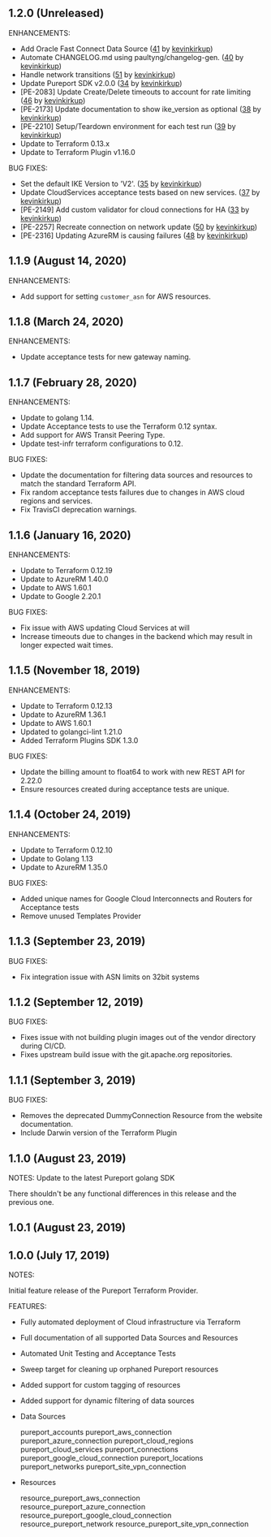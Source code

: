 ## 1.2.0 (Unreleased)

ENHANCEMENTS:

* Add Oracle Fast Connect Data Source ([41](https://github.com/pureport/terraform-provider-pureport/pull/41) by [kevinkirkup](https://github.com/kevinkirkup))
* Automate CHANGELOG.md using paultyng/changelog-gen. ([40](https://github.com/pureport/terraform-provider-pureport/pull/40) by [kevinkirkup](https://github.com/kevinkirkup))
* Handle network transitions ([51](https://github.com/pureport/terraform-provider-pureport/pull/51) by [kevinkirkup](https://github.com/kevinkirkup))
* Update Pureport SDK v2.0.0 ([34](https://github.com/pureport/terraform-provider-pureport/pull/34) by [kevinkirkup](https://github.com/kevinkirkup))
* [PE-2083] Update Create/Delete timeouts to account for rate limiting ([46](https://github.com/pureport/terraform-provider-pureport/pull/46) by [kevinkirkup](https://github.com/kevinkirkup))
* [PE-2173] Update documentation to show ike_version as optional ([38](https://github.com/pureport/terraform-provider-pureport/pull/38) by [kevinkirkup](https://github.com/kevinkirkup))
* [PE-2210] Setup/Teardown environment for each test run ([39](https://github.com/pureport/terraform-provider-pureport/pull/39) by [kevinkirkup](https://github.com/kevinkirkup))
* Update to Terraform 0.13.x
* Update to Terraform Plugin v1.16.0

BUG FIXES:

* Set the default IKE Version to 'V2'. ([35](https://github.com/pureport/terraform-provider-pureport/pull/35) by [kevinkirkup](https://github.com/kevinkirkup))
* Update CloudServices acceptance tests based on new services. ([37](https://github.com/pureport/terraform-provider-pureport/pull/37) by [kevinkirkup](https://github.com/kevinkirkup))
* [PE-2149] Add custom validator for cloud connections for HA ([33](https://github.com/pureport/terraform-provider-pureport/pull/33) by [kevinkirkup](https://github.com/kevinkirkup))
* [PE-2257] Recreate connection on network update ([50](https://github.com/pureport/terraform-provider-pureport/pull/50) by [kevinkirkup](https://github.com/kevinkirkup))
* [PE-2316] Updating AzureRM is causing failures ([48](https://github.com/pureport/terraform-provider-pureport/pull/48) by [kevinkirkup](https://github.com/kevinkirkup))

## 1.1.9 (August 14, 2020)

ENHANCEMENTS:
  * Add support for setting `customer_asn` for AWS resources.

## 1.1.8 (March 24, 2020)

ENHANCEMENTS:
 * Update acceptance tests for new gateway naming.

## 1.1.7 (February 28, 2020)

ENHANCEMENTS:
 * Update to golang 1.14.
 * Update Acceptance tests to use the Terraform 0.12 syntax.
 * Add support for AWS Transit Peering Type.
 * Update test-infr terraform configurations to 0.12.

BUG FIXES:
 * Update the documentation for filtering data sources and resources
   to match the standard Terraform API.
 * Fix random acceptance tests failures due to changes in AWS cloud regions and services.
 * Fix TravisCI deprecation warnings.

## 1.1.6 (January 16, 2020)

ENHANCEMENTS:
 * Update to Terraform 0.12.19
 * Update to AzureRM 1.40.0
 * Update to AWS 1.60.1
 * Update to Google 2.20.1

BUG FIXES:
 * Fix issue with AWS updating Cloud Services at will
 * Increase timeouts due to changes in the backend which may result in longer expected wait times.

## 1.1.5 (November 18, 2019)

ENHANCEMENTS:
 * Update to Terraform 0.12.13
 * Update to AzureRM 1.36.1
 * Update to AWS 1.60.1
 * Updated to golangci-lint 1.21.0
 * Added Terraform Plugins SDK 1.3.0

BUG FIXES:
 * Update the billing amount to float64 to work with new REST API for 2.22.0
 * Ensure resources created during acceptance tests are unique.

## 1.1.4 (October 24, 2019)

ENHANCEMENTS:
 * Update to Terraform 0.12.10
 * Update to Golang 1.13
 * Update to AzureRM 1.35.0

BUG FIXES:
 * Added unique names for Google Cloud Interconnects and Routers for Acceptance tests
 * Remove unused Templates Provider

## 1.1.3 (September 23, 2019)

BUG FIXES:
 * Fix integration issue with ASN limits on 32bit systems

## 1.1.2 (September 12, 2019)

BUG FIXES:
 * Fixes issue with not building plugin images out of the vendor directory during CI/CD.
 * Fixes upstream build issue with the git.apache.org repositories.

## 1.1.1 (September 3, 2019)

BUG FIXES:
 * Removes the deprecated DummyConnection Resource from the website documentation.
 * Include Darwin version of the Terraform Plugin

## 1.1.0 (August 23, 2019)

NOTES:
Update to the latest Pureport golang SDK

There shouldn't be any functional differences in this release and the previous one.

## 1.0.1 (August 23, 2019)


## 1.0.0 (July 17, 2019)

NOTES:

Initial feature release of the Pureport Terraform Provider.

FEATURES:

 * Fully automated deployment of Cloud infrastructure via Terraform
 * Full documentation of all supported Data Sources and Resources
 * Automated Unit Testing and Acceptance Tests
 * Sweep target for cleaning up orphaned Pureport resources
 * Added support for custom tagging of resources
 * Added support for dynamic filtering of data sources

 * Data Sources

    pureport_accounts
    pureport_aws_connection
    pureport_azure_connection
    pureport_cloud_regions
    pureport_cloud_services
    pureport_connections
    pureport_google_cloud_connection
    pureport_locations
    pureport_networks
    pureport_site_vpn_connection

 * Resources

    resource_pureport_aws_connection
    resource_pureport_azure_connection
    resource_pureport_google_cloud_connection
    resource_pureport_network
    resource_pureport_site_vpn_connection
